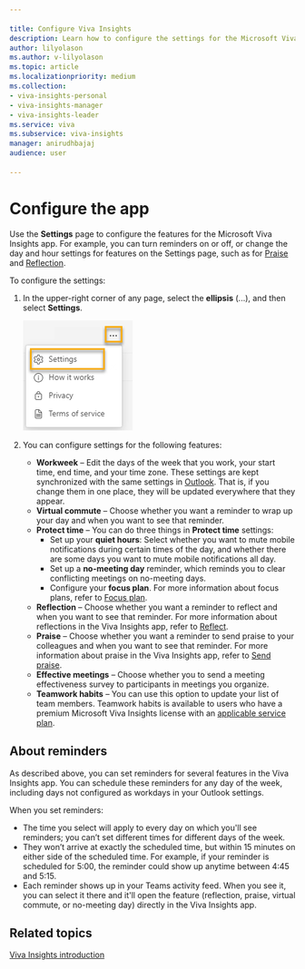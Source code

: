 ```yaml
---

title: Configure Viva Insights
description: Learn how to configure the settings for the Microsoft Viva Insights app in Teams
author: lilyolason
ms.author: v-lilyolason
ms.topic: article
ms.localizationpriority: medium 
ms.collection: 
- viva-insights-personal
- viva-insights-manager
- viva-insights-leader
ms.service: viva
ms.subservice: viva-insights
manager: anirudhbajaj
audience: user

---
```


# Configure the app

Use the **Settings** page to configure the features for the Microsoft Viva Insights app. For example, you can turn reminders on or off, or change the day and hour settings for features on the Settings page, such as for [Praise](viva-insights-reflect.md) and [Reflection](viva-insights-reflect.md).

To configure the settings:

1. In the upper-right corner of any page, select the **ellipsis** (...), and then select **Settings**.

   ![Screenshot that shows selecting settings.](Images/vi-settings-ellipses.png)

2. You can configure settings for the following features:

   * **Workweek** – Edit the days of the week that you work, your start time, end time, and your time zone. These settings are kept synchronized with the same settings in [Outlook](https://outlook.office.com/calendar/options/calendar/view/appearance). That is, if you change them in one place, they will be updated everywhere that they appear.
   * **Virtual commute** – Choose whether you want a reminder to wrap up your day and when you want to see that reminder.
    * **Protect time** – You can do three things in **Protect time** settings:
        * Set up your **quiet hours**: Select whether you want to mute mobile notifications during certain times of the day, and whether there are some days you want to mute mobile notifications all day.
        * Set up a **no-meeting day** reminder, which reminds you to clear conflicting meetings on no-meeting days.
        * Configure your **focus plan**. For more information about focus plans, refer to [Focus plan](../Use/focus-plan.md).
   * **Reflection** – Choose whether you want a reminder to reflect and when you want to see that reminder. For more information about reflections in the Viva Insights app, refer to [Reflect](./viva-insights-reflect.md).
   * **Praise** – Choose whether you want a reminder to send praise to your colleagues and when you want to see that reminder. For more information about praise in the Viva Insights app, refer to [Send praise](./viva-insights-praise.md).
   * **Effective meetings** – Choose whether you to send a meeting effectiveness survey to participants in meetings you organize.
   <!--pending verification on licensing--> 
   * **Teamwork habits** – You can use this option to update your list of team members. Teamwork habits is available to users who have a premium Microsoft Viva Insights license with an [applicable service plan](../Overview/plans-environments.md).

## About reminders

As described above, you can set reminders for several features in the Viva Insights app. You can schedule these reminders for any day of the week, including days not configured as workdays in your Outlook settings.

When you set reminders:

* The time you select will apply to every day on which you'll see reminders; you can’t set different times for different days of the week.  
* They won’t arrive at exactly the scheduled time, but within 15 minutes on either side of the scheduled time. For example, if your reminder is scheduled for 5:00, the reminder could show up anytime between 4:45 and 5:15.
* Each reminder shows up in your Teams activity feed. When you see it, you can select it there and it'll open the feature (reflection, praise, virtual commute, or no-meeting day) directly in the Viva Insights app.

## Related topics

[Viva Insights introduction](viva-teams-app.md)
